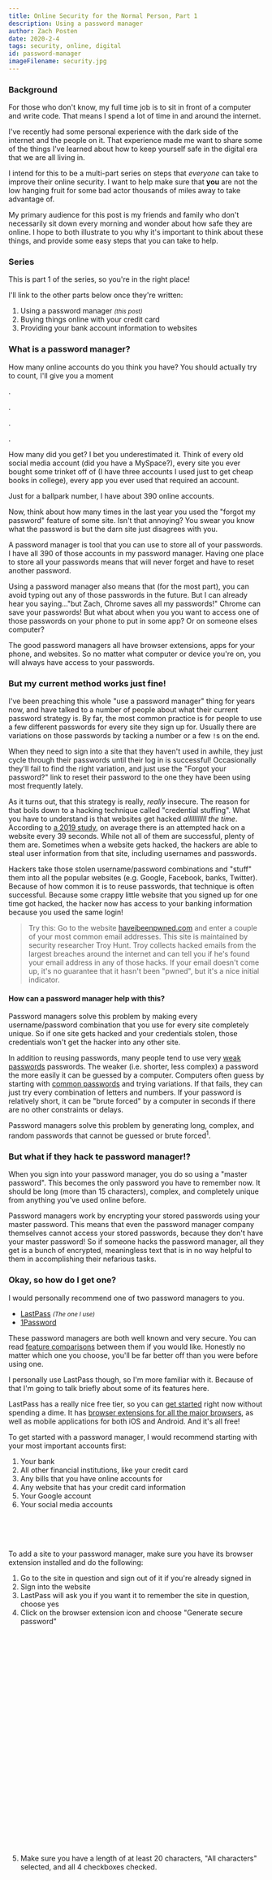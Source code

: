 ```yaml
---
title: Online Security for the Normal Person, Part 1
description: Using a password manager
author: Zach Posten
date: 2020-2-4
tags: security, online, digital
id: password-manager
imageFilename: security.jpg
---
```


### Background

For those who don't know, my full time job is to sit in front of a computer and write code. That means I spend a lot of time in and around the internet.

I've recently had some personal experience with the dark side of the internet and the people on it. That experience made me want to share some of the things I've learned about how to keep yourself safe in the digital era that we are all living in.

I intend for this to be a multi-part series on steps that _everyone_ can take to improve their online security. I want to help make sure that **you** are not the low hanging fruit for some bad actor thousands of miles away to take advantage of.

My primary audience for this post is my friends and family who don't necessarily sit down every morning and wonder about how safe they are online. I hope to both illustrate to you why it's important to think about these things, and provide some easy steps that you can take to help.

### Series

This is part 1 of the series, so you're in the right place!

I'll link to the other parts below once they're written:

1. <span>Using a password manager <i><small>(this post)</small></i></span>
1. Buying things online with your credit card
1. Providing your bank account information to websites

### What is a password manager?

How many online accounts do you think you have? You should actually try to count, I'll give you a moment

.

.

.

.

How many did you get? I bet you underestimated it. Think of every old social media account (did you have a MySpace?), every site you ever bought some trinket off of (I have three accounts I used just to get cheap books in college), every app you ever used that required an account.

Just for a ballpark number, I have about 390 online accounts.

Now, think about how many times in the last year you used the "forgot my password" feature of some site. Isn't that annoying? You swear you know what the password is but the darn site just disagrees with you.

A password manager is tool that you can use to store all of your passwords. I have all 390 of those accounts in my password manager. Having one place to store all your passwords means that will never forget and have to reset another password.

Using a password manager also means that (for the most part), you can avoid typing out any of those passwords in the future. But I can already hear you saying..."but Zach, Chrome saves all my passwords!" Chrome can save your passwords! But what about when you you want to access one of those passwords on your phone to put in some app? Or on someone elses computer?

The good password managers all have browser extensions, apps for your phone, and websites. So no matter what computer or device you're on, you will always have access to your passwords.

### But my current method works just fine!

I've been preaching this whole "use a password manager" thing for years now, and have talked to a number of people about what their current password strategy is. By far, the most common practice is for people to use a few different passwords for every site they sign up for. Usually there are variations on those passwords by tacking a number or a few `!`s on the end.

When they need to sign into a site that they haven't used in awhile, they just cycle through their passwords until their log in is successful! Occasionally they'll fail to find the right variation, and just use the "Forgot your password?" link to reset their password to the one they have been using most frequently lately.

As it turns out, that this strategy is really, _really_ insecure. The reason for that boils down to a hacking technique called "credential stuffing". What you have to understand is that websites get hacked _alllllllllll the time_. According to [a 2019 study](https://www.webarxsecurity.com/website-hacking-statistics-2018-february), on average there is an attempted hack on a website every 39 seconds. While not all of them are successful, plenty of them are. Sometimes when a website gets hacked, the hackers are able to steal user information from that site, including usernames and passwords.

Hackers take those stolen username/password combinations and "stuff" them into all the popular websites (e.g. Google, Facebook, banks, Twitter). Because of how common it is to reuse passwords, that technique is often successful. Because some crappy little website that you signed up for one time got hacked, the hacker now has access to your banking information because you used the same login!

> Try this: Go to the website [haveibeenpwned.com](https://haveibeenpwned.com) and enter a couple of your most common email addresses. This site is maintained by security researcher Troy Hunt. Troy collects hacked emails from the largest breaches around the internet and can tell you if he's found your email address in any of those hacks. If your email doesn't come up, it's no guarantee that it hasn't been "pwned", but it's a nice initial indicator.

#### How can a password manager help with this?

Password managers solve this problem by making every username/password combination that you use for every site completely unique. So if one site gets hacked and your credentials stolen, those credentials won't get the hacker into any other site.

In addition to reusing passwords, many people tend to use very [weak passwords](https://www.wrc.noaa.gov/wrso/security_guide/password.htm) passwords. The weaker (i.e. shorter, less complex) a password the more easily it can be guessed by a computer. Computers often guess by starting with [common passwords](https://nordpass.com/blog/top-worst-passwords-2019) and trying variations. If that fails, they can just try every combination of letters and numbers. If your password is relatively short, it can be "brute forced" by a computer in seconds if there are no other constraints or delays.

Password managers solve this problem by generating long, complex, and random passwords that cannot be guessed or brute forced<sup>1</sup>.

### But what if they hack te password manager!?

When you sign into your password manager, you do so using a "master password". This becomes the only password you have to remember now. It should be long (more than 15 characters), complex, and completely unique from anything you've used online before.

Password managers work by encrypting your stored passwords using your master password. This means that even the password manager company themselves cannot access your stored passwords, because they don't have your master password! So if someone hacks the password manager, all they get is a bunch of encrypted, meaningless text that is in no way helpful to them in accomplishing their nefarious tasks.

### Okay, so how do I get one?

I would personally recommend one of two password managers to you.

- [LastPass](https://www.lastpass.com) <small><i>(The one I use)</i></small>
- [1Password](https://1password.com)

These password managers are both well known and very secure. You can read [feature comparisons](https://www.digitaltrends.com/computing/lastpass-vs-1password-comparison) between them if you would like. Honestly no matter which one you choose, you'll be far better off than you were before using one.

I personally use LastPass though, so I'm more familiar with it. Because of that I'm going to talk briefly about some of its features here.

LastPass has a really nice free tier, so you can [get started](https://lastpass.com/create-account.php) right now without spending a dime. It has [browser extensions for all the major browsers](https://lastpass.com/misc_download2.php), as well as mobile applications for both iOS and Android. And it's all free!

To get started with a password manager, I would recommend starting with your most important accounts first:

1. Your bank
1. All other financial institutions, like your credit card
1. Any bills that you have online accounts for
1. Any website that has your credit card information
1. Your Google account
1. Your social media accounts

<div style="margin-top: 80px"></div>

To add a site to your password manager, make sure you have its browser extension installed and do the following:

1. Go to the site in question and sign out of it if you're already signed in
2. Sign into the website
3. LastPass will ask you if you want it to remember the site in question, choose yes
4. Click on the browser extension icon and choose "Generate secure password"
   <div style="background-image: url('/static/images/blog/pass-manager/lastpass-generate-pass.png');height: 400px;width: 100%;margin-bottom: 50px;background-size: contain; background-repeat: no-repeat;background-position: center;"></div>
5. Make sure you have a length of at least 20 characters, "All characters" selected, and all 4 checkboxes checked.
   <div style="background-image: url('/static/images/blog/pass-manager/lastpass-gen-options.png');height: 400px;margin-bottom: 50px;background-size: contain; background-repeat: no-repeat;background-position: center;"></div>
6. Then copy the generated password (you can click the multiple squares icon to the right of the password).
   - When you're first getting started, it may be helpful to paste the password somewhere (e.g. Notepad) just temporarily to make sure you don't lose it (make sure you close that file without saving though!).
7. Use the change password feature of the website to change your password.
   - Use LastPass' autofill feature to fill your current password by clicking the little box that appears in the text field
   - Paste (right click, choose "Paste") the random password you generated into the new password field
8. LastPass should prompt you to update your stored password, choose yes.
   - It might not hurt to open your LastPass vault just to confirm that it stored the password you expected, especially on your first few passwords.

That might sound like a lot of work, and it's definitely a bit laborious. But when you weigh it against getting your bank account emptied because someone hacked your MySpace account, the scales are pretty heavily tilted.

### Conclusion

That's it! In short, please consider using a password manager. There is a real possibility of one of your accounts getting hacked at some point, if one [hasn't already](https://www.cnbc.com/2019/12/23/the-10-biggest-data-hacks-of-the-decade.html).

If you found this article helpful, or have additional questions, please reach out to me!

Stay safe out there.

<div style="margin-top: 80px"></div>

---

<div style="margin-top: 80px"></div>

<sup>1</sup> Any password can be brute forced if given enough time. But by making your password sufficiently complex, you can ensure that it will take a hacker with an extremely fast computer years to guess your password. If the website declines access after `n` number of incorrect entries, then this strategy can take centuries. This ability to eventually guess any password is why some places requires you to change your password every so often.
